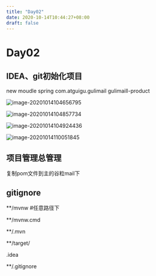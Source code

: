 ```yaml
---
title: "Day02"
date: 2020-10-14T10:44:27+08:00
draft: false
---
```


# Day02

## IDEA、git初始化项目

new moudle spring com.atguigu.gulimail gulimaill-product

![image-20201014104656795](C:\Users\temperature0\AppData\Roaming\Typora\typora-user-images\image-20201014104656795.png)

![image-20201014104857734](C:\Users\temperature0\AppData\Roaming\Typora\typora-user-images\image-20201014104857734.png)

![image-20201014104924436](C:\Users\temperature0\AppData\Roaming\Typora\typora-user-images\image-20201014104924436.png)

![image-20201014110051845](C:\Users\temperature0\AppData\Roaming\Typora\typora-user-images\image-20201014110051845.png)

## 项目管理总管理

复制pom文件到主的谷粒mail下

## gitignore

**/mvnw #任意路径下

**/mvnw.cmd

**/.mvn

**/target/

.idea

**/.gitignore

